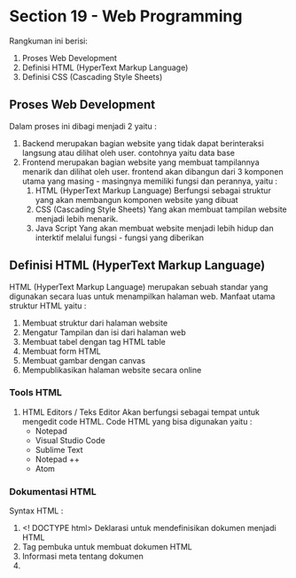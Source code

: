 # Section 19 - Web Programming
Rangkuman ini berisi:
1. Proses Web Development
2. Definisi HTML (HyperText Markup Language)
3. Definisi CSS (Cascading Style Sheets)

## Proses Web Development
   Dalam proses ini dibagi menjadi 2 yaitu :
   1. Backend
      merupakan bagian website yang tidak dapat berinteraksi langsung atau dilihat oleh user.
      contohnya yaitu data base
   2. Frontend
      merupakan bagian website yang membuat tampilannya menarik dan dilihat oleh user. frontend akan dibangun dari 3 komponen utama yang masing - masingnya memiliki fungsi dan perannya, yaitu :
      1. HTML (HyperText Markup Language)
         Berfungsi sebagai struktur yang akan membangun komponen website yang dibuat
      2. CSS (Cascading Style Sheets)
         Yang akan membuat tampilan website menjadi lebih menarik. 
      3. Java Script
         Yang akan membuat website menjadi lebih hidup dan interktif melalui fungsi - fungsi yang diberikan

## Definisi HTML (HyperText Markup Language)
   HTML (HyperText Markup Language) merupakan sebuah standar yang digunakan secara luas untuk menampilkan halaman web. Manfaat utama struktur HTML yaitu :
   1. Membuat struktur dari halaman website
   2. Mengatur Tampilan dan isi dari halaman web
   3. Membuat tabel dengan tag HTML table
   4. Membuat form HTML
   5. Membuat gambar dengan canvas
   6. Mempublikasikan halaman website secara online

### Tools HTML
   1. HTML Editors / Teks Editor
      Akan berfungsi sebagai tempat untuk mengedit code HTML.
      Code HTML yang bisa digunakan yaitu :
      - Notepad
      - Visual Studio Code
      - Sublime Text
      - Notepad ++
      - Atom

### Dokumentasi HTML
   Syntax HTML :
   1.  <! DOCTYPE html>	Deklarasi untuk mendefinisikan dokumen menjadi HTML
   2.  <html>	Tag pembuka untuk membuat dokumen HTML
   3.  <head>	Informasi meta tentang dokumen
   4.  <title>	Membuat judul halaman yang nantinya akan ditampilkan di browser
   5.  <body>	Tempat dibuatnya semua konten website menggunakan HTML
   Tag Judul :
   1. <h1> s/d <h6>	 Membuat judul atau heading
   2. <hr>	Memisahkan konten (biasanya ditampilkan garis pembatas)
   Tag Paragraph :
   1. <p>	 Membuat paragraf
   2. <br>	 Membuat garis baru
   3. <pre>	 Memfortmat teks atau kalimat
   Tag Style :
   1. <strong> membuat text lebih tebal </strong>
   2. <em> penekanan text menjadi italic </em>
   3. <s> membuat text dengan garis tercoret </s>
   4. <br/> line break untuk membuat garis baru
   Tag Gambar :
   1. <img> Elemen untuk mendefinisikan gambar
   2. <picture>	Menampilkan gambar yang berbeda untuk perangkat yang berbeda

## Definisi CSS (Cascading Style Sheets)
   Dapat menghias halaman web (color, size, font, background, width, height, dll). dapat mengatur posisi pada halaman web (float, align, display, position, dll)
